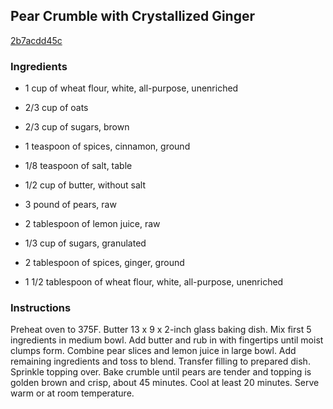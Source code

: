 ## Pear Crumble with Crystallized Ginger

[2b7acdd45c](http://www.epicurious.com/recipes/food/views/pear-crumble-with-crystallized-ginger-15585)

### Ingredients

 - 1 cup of wheat flour, white, all-purpose, unenriched

 - 2/3 cup of oats

 - 2/3 cup of sugars, brown

 - 1 teaspoon of spices, cinnamon, ground

 - 1/8 teaspoon of salt, table

 - 1/2 cup of butter, without salt

 - 3 pound of pears, raw

 - 2 tablespoon of lemon juice, raw

 - 1/3 cup of sugars, granulated

 - 2 tablespoon of spices, ginger, ground

 - 1 1/2 tablespoon of wheat flour, white, all-purpose, unenriched

### Instructions

Preheat oven to 375F. Butter 13 x 9 x 2-inch glass baking dish. Mix first 5 ingredients in medium bowl. Add butter and rub in with fingertips until moist clumps form. Combine pear slices and lemon juice in large bowl. Add remaining ingredients and toss to blend. Transfer filling to prepared dish. Sprinkle topping over. Bake crumble until pears are tender and topping is golden brown and crisp, about 45 minutes. Cool at least 20 minutes. Serve warm or at room temperature.